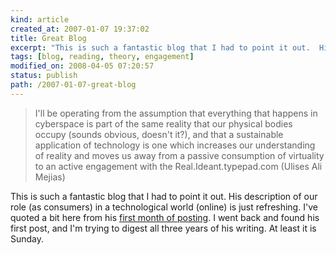 ```yaml
---
kind: article
created_at: 2007-01-07 19:37:02
title: Great Blog
excerpt: "This is such a fantastic blog that I had to point it out.  His description of our role (as consumers) in a technological world (online) is just refreshing."
tags: [blog, reading, theory, engagement]
modified_on: 2008-04-05 07:20:57
status: publish 
path: /2007-01-07-great-blog
---
```


<blockquote class="large">I'll be operating from the assumption that everything that happens in cyberspace is part of the same reality that our physical bodies occupy (sounds obvious, doesn't it?), and that a sustainable application of technology is one which increases our understanding of reality and moves us away from a passive consumption of virtuality to an active engagement with the Real.<span class="attribution">Ideant.typepad.com
(Ulises Ali Mejias)</span></blockquote>
This is such a fantastic blog that I had to point it out.  His description of our role (as consumers) in a technological world (online) is just refreshing. I've quoted a bit here from his <a href="http://ideant.typepad.com/ideant/2003/08/index.html">first month of posting</a>. I went back and found his first post, and I'm trying to digest all three years of his writing. At least it is Sunday.